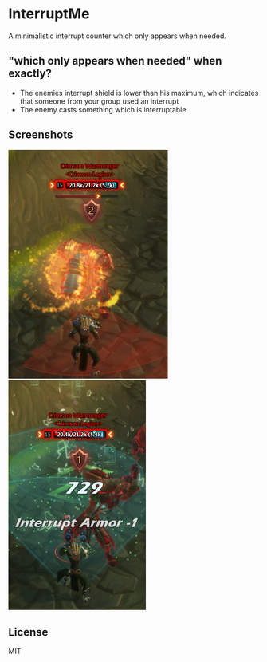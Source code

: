 # InterruptMe

A minimalistic interrupt counter which only appears when needed.

## "which only appears when needed" when exactly?

- The enemies interrupt shield is lower than his maximum, which indicates that someone from your group used an interrupt
- The enemy casts something which is interruptable

## Screenshots

![01](screenshots/01.png)
![02](screenshots/02.png)

## License

MIT

